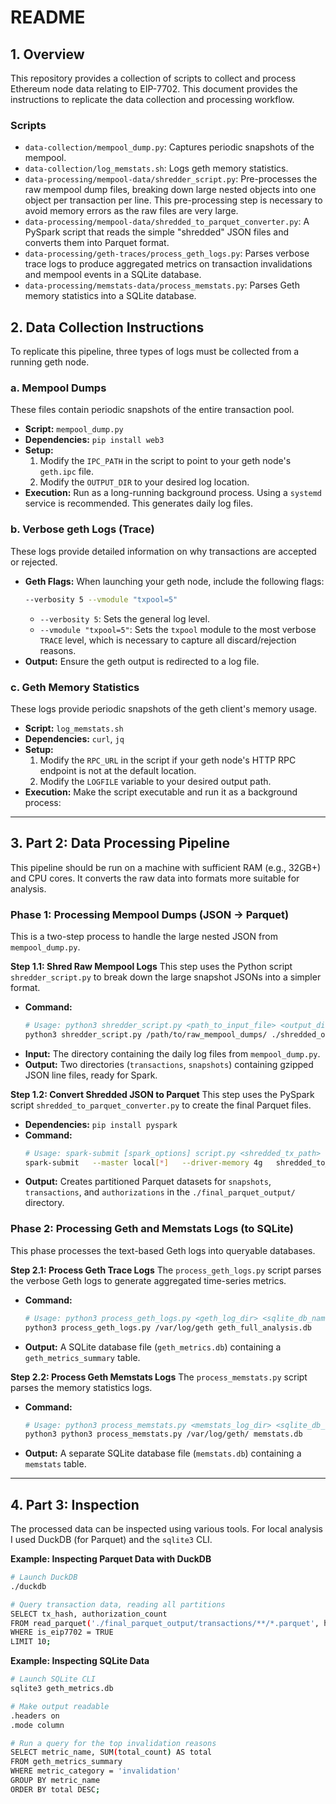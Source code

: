 # README

## 1. Overview

This repository provides a collection of scripts to collect and process Ethereum node data relating to EIP-7702. This document provides the instructions to replicate the data collection and processing workflow.

### Scripts

* `data-collection/mempool_dump.py`: Captures periodic snapshots of the mempool.
* `data-collection/log_memstats.sh`: Logs geth memory statistics.
* `data-processing/mempool-data/shredder_script.py`: Pre-processes the raw mempool dump files, breaking down large nested objects into one object per transaction per line. This pre-processing step is necessary to avoid memory errors as the raw files are very large.
* `data-processing/mempool-data/shredded_to_parquet_converter.py`: A PySpark script that reads the simple "shredded" JSON files and converts them into Parquet format.
* `data-processing/geth-traces/process_geth_logs.py`: Parses verbose trace logs to produce aggregated metrics on transaction invalidations and mempool events in a SQLite database.
* `data-processing/memstats-data/process_memstats.py`: Parses Geth memory statistics into a SQLite database.


## 2. Data Collection Instructions

To replicate this pipeline, three types of logs must be collected from a running geth node.

### a. Mempool Dumps

These files contain periodic snapshots of the entire transaction pool.

* **Script:** `mempool_dump.py`
* **Dependencies:** `pip install web3`
* **Setup:**
    1.  Modify the `IPC_PATH` in the script to point to your geth node's `geth.ipc` file.
    2.  Modify the `OUTPUT_DIR` to your desired log location.
* **Execution:** Run as a long-running background process. Using a `systemd` service is recommended. This generates daily log files.

### b. Verbose geth Logs (Trace)

These logs provide detailed information on why transactions are accepted or rejected.

* **Geth Flags:** When launching your geth node, include the following flags:
    ```bash
    --verbosity 5 --vmodule "txpool=5"
    ```
    * `--verbosity 5`: Sets the general log level.
    * `--vmodule "txpool=5"`: Sets the `txpool` module to the most verbose `TRACE` level, which is necessary to capture all discard/rejection reasons.
* **Output:** Ensure the geth output is redirected to a log file.

### c. Geth Memory Statistics

These logs provide periodic snapshots of the geth client's memory usage.

* **Script:** `log_memstats.sh`
* **Dependencies:** `curl`, `jq`
* **Setup:**
    1.  Modify the `RPC_URL` in the script if your geth node's HTTP RPC endpoint is not at the default location.
    2.  Modify the `LOGFILE` variable to your desired output path.
* **Execution:** Make the script executable and run it as a background process:

---

## 3. Part 2: Data Processing Pipeline

This pipeline should be run on a machine with sufficient RAM (e.g., 32GB+) and CPU cores. It converts the raw data into formats more suitable for analysis.

### Phase 1: Processing Mempool Dumps (JSON -> Parquet)

This is a two-step process to handle the large nested JSON from `mempool_dump.py`.

**Step 1.1: Shred Raw Mempool Logs**
This step uses the Python script `shredder_script.py` to break down the large snapshot JSONs into a simpler format.

* **Command:**
    ```bash
    # Usage: python3 shredder_script.py <path_to_input_file> <output_dir> <output_snapshot_dirs>
    python3 shredder_script.py /path/to/raw_mempool_dumps/ ./shredded_output/transactions ./shredded_output/snapshots
    ```
* **Input:** The directory containing the daily log files from `mempool_dump.py`.
* **Output:** Two directories (`transactions`, `snapshots`) containing gzipped JSON line files, ready for Spark.

**Step 1.2: Convert Shredded JSON to Parquet**
This step uses the PySpark script `shredded_to_parquet_converter.py` to create the final Parquet files.

* **Dependencies:** `pip install pyspark`
* **Command:**
    ```bash
    # Usage: spark-submit [spark_options] script.py <shredded_tx_path> <shredded_snapshot_path> <parquet_output_path>
    spark-submit   --master local[*]   --driver-memory 4g   shredded_to_parquet_converter.py shredded_output_local/transactions/snapshot_date=2025-05-04/   ./shredded_output_local/snapshots/snapshot_date=2025-05-04/   ./parquet_output/processed-logs
    ```
* **Output:** Creates partitioned Parquet datasets for `snapshots`, `transactions`, and `authorizations` in the `./final_parquet_output/` directory.

### Phase 2: Processing Geth and Memstats Logs (to SQLite)

This phase processes the text-based Geth logs into queryable databases.

**Step 2.1: Process Geth Trace Logs**
The `process_geth_logs.py` script parses the verbose Geth logs to generate aggregated time-series metrics.

* **Command:**
    ```bash
    # Usage: python3 process_geth_logs.py <geth_log_dir> <sqlite_db_name>
    python3 process_geth_logs.py /var/log/geth geth_full_analysis.db
    ```
* **Output:** A SQLite database file (`geth_metrics.db`) containing a `geth_metrics_summary` table.

**Step 2.2: Process Geth Memstats Logs**
The `process_memstats.py` script parses the memory statistics logs.

* **Command:**
    ```bash
    # Usage: python3 process_memstats.py <memstats_log_dir> <sqlite_db_name>
    python3 python3 process_memstats.py /var/log/geth/ memstats.db
    ```
* **Output:** A separate SQLite database file (`memstats.db`) containing a `memstats` table.

---

## 4. Part 3: Inspection

The processed data can be inspected using various tools. For local analysis I used DuckDB (for Parquet) and the `sqlite3` CLI.

**Example: Inspecting Parquet Data with DuckDB**
```bash
# Launch DuckDB
./duckdb

# Query transaction data, reading all partitions
SELECT tx_hash, authorization_count 
FROM read_parquet('./final_parquet_output/transactions/**/*.parquet', hive_partitioning=0) 
WHERE is_eip7702 = TRUE 
LIMIT 10;
```

**Example: Inspecting SQLite Data**
```bash
# Launch SQLite CLI
sqlite3 geth_metrics.db

# Make output readable
.headers on
.mode column

# Run a query for the top invalidation reasons
SELECT metric_name, SUM(total_count) AS total
FROM geth_metrics_summary 
WHERE metric_category = 'invalidation' 
GROUP BY metric_name 
ORDER BY total DESC;
```